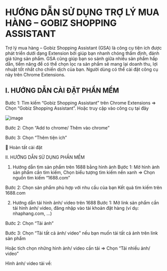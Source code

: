 # HƯỚNG DẪN SỬ DỤNG TRỢ LÝ MUA HÀNG – GOBIZ SHOPPING ASSISTANT

Trợ lý mua hàng – Gobiz Shopping Assistant (GSA) là công cụ tiện ích được phát triển dưới dạng Extension bởi giúp bạn nhanh chóng thẩm định, đánh giá từng sản phẩm. GSA cũng giúp bạn so sánh giữa nhiều sản phẩm hấp dẫn, tiềm năng để có thể chọn lọc ra sản phẩm sẽ mang lại doanh thu, lợi nhuật tốt nhất cho chiến dịch của bạn.
Người dùng có thể cài đặt công cụ này trên Chrome Extensions.

## I. HƯỚNG DẪN CÀI ĐẶT PHẦN MỀM
Bước 1: Tìm kiếm “Gobiz Shopping Assistant” trên Chrome Extensions => Chọn “Gobiz Shopping Assistant”. Hoặc truy cập vào công cụ tại đây

 ![image](https://user-images.githubusercontent.com/112170890/187156393-2957e773-c473-4c50-aac6-cb67d06753f3.png)

Bước 2:  Chọn “Add to chrome/ Thêm vào chrome”
 
Bước 3:  Chọn “Thêm tiện ích”
 

	Hoàn tất cài đặt
 

II. HƯỚNG DẪN SỬ DỤNG PHẦN MỀM
1. Hướng dẫn tìm sản phẩm trên 1688 bằng hình ảnh
Bước 1: Mở hình ảnh sản phẩm cần tìm kiếm, Chọn biểu tượng tìm kiếm nền xanh => Chọn nguồn tìm kiếm “1688.com”
 
Bước 2: Chọn sản phẩm phù hợp với nhu cầu của bạn
Kết quả tìm kiếm trên 1688.com
 

2. Hướng dẫn tải hình ảnh/ video trên 1688
Bước 1: Mở link sản phẩm cần tải hình ảnh/ video, đăng nhập vào tài khoản đặt hàng (ví dụ: nhaphang.com, …)
 
Bước 2: Chọn “Tải ảnh” 
 
Bước 3: Chọn “Tải tất cả ảnh/ video” nếu bạn muốn tải tất cả ảnh trên link sản phẩm
 

Hoặc tích chọn những hình ảnh/ video cần tải => Chọn “Tải nhiều ảnh/ video”
 

Hình ảnh/ video tải về:
 
